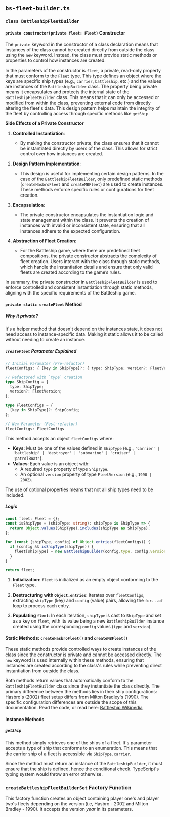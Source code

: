 ## `bs-fleet-builder.ts`

### `class BattleshipFleetBuilder`

#### `private constructor(private fleet: Fleet)` Constructor

The `private` keyword in the constructor of a class declaration means that instances of the class cannot be created directly from outside the class using the `new` keyword. Instead, the class must provide static methods or properties to control how instances are created.

In the parameters of the constructor is `fleet`, a private, read-only property that must conform to the [`Fleet`](../types/logic-types.md#fleet-type-with-side-notes) type. This type defines an object where the keys are specific ship types (e.g., `carrier`, `battleship`, etc.) and the values are instances of the `BattleshipBuilder` class. The property being private means it encapsulates and protects the internal state of the `BattleshipFleetBuilder` class. This means that it can only be accessed or modified from within the class, preventing external code from directly altering the fleet's data. This design pattern helps maintain the integrity of the fleet by controlling access through specific methods like `getShip`.

**Side Effects of a Private Constructor**

1. **Controlled Instantiation**:
   - By making the constructor private, the class ensures that it cannot be instantiated directly by users of the class. This allows for strict control over how instances are created.

2. **Design Pattern Implementation**:
   - This design is useful for implementing certain design patterns. In the case of the `BattleshipFleetBuilder`, only predefined static methods (`createHasbroFleet` and `createMBFleet`) are used to create instances. These methods enforce specific rules or configurations for fleet creation.

3. **Encapsulation**:
   - The private constructor encapsulates the instantiation logic and state management within the class. It prevents the creation of instances with invalid or inconsistent state, ensuring that all instances adhere to the expected configuration.

4. **Abstraction of Fleet Creation**:
   - For the Battleship game, where there are predefined fleet compositions, the private constructor abstracts the complexity of fleet creation. Users interact with the class through static methods, which handle the instantiation details and ensure that only valid fleets are created according to the game’s rules.

In summary, the private constructor in `BattleshipFleetBuilder` is used to enforce controlled and consistent instantiation through static methods, aligning with the specific requirements of the Battleship game.

#### `private static createFleet` Method

##### Why it private?

It's a helper method that doesn't depend on the instances state, it does not need access to instance-specific data. Making it static allows it to be called without needing to create an instance. 

##### `createFleet` Parameter Explained

``` typescript
// Initial Paramater (Pre-refactor)
fleetConfigs: { [key in ShipType]?: { type: ShipType; version?: FleetVersion } }

// Refactored with `type` creation
type ShipConfig = {
  type: ShipType;
  version?: FleetVersion;
};

type FleetConfigs = {
  [key in ShipType]?: ShipConfig;
};

// New Parameter (Post-refactor)
fleetConfigs: FleetConfigs
```

This method accepts an object `fleetConfigs` where:

- **Keys**: Must be one of the values defined in `ShipType` (e.g., `'carrier' | 'battleship' | 'destroyer' | 'submarine' | 'cruiser' | 'patrolBoat'`).
- **Values**: Each value is an object with:
  - A required `type` property of type `ShipType`.
  - An optional `version` property of type `FleetVersion` (e.g., `1990 | 2002`).

The use of optional properties means that not all ship types need to be included.

##### Logic

``` typescript
const fleet: Fleet = {};
const isShipType = (shipType: string): shipType is ShipType => {
  return Object.values(ShipType).includes(shipType as ShipType);
};

for (const [shipType, config] of Object.entries(fleetConfigs)) {
  if (config && isShipType(shipType)) {
    fleet[shipType] = new BattleshipBuilder(config.type, config.version);
  }
}

return fleet;
```

1. **Initialization**: `fleet` is initialized as an empty object conforming to the `Fleet` type.

2. **Destructuring with `Object.entries`**: Iterates over `fleetConfigs`, extracting `shipType` (key) and `config` (value) pairs, allowing the `for...of` loop to process each entry.

3. **Populating `fleet`**: In each iteration, `shipType` is cast to `ShipType` and set as a key on `fleet`, with its value being a new `BattleshipBuilder` instance created using the corresponding `config` values (`type` and `version`).

#### Static Methods: `createHasbroFleet()` and `createMBFleet()`

These static methods provide controlled ways to create instances of the class since the constructor is private and cannot be accessed directly. The `new` keyword is used internally within these methods, ensuring that instances are created according to the class's rules while preventing direct instantiation from outside the class.

Both methods return values that automatically conform to the `BattleshipFleetBuilder` class since they instantiate the class directly. The primary difference between the methods lies in their ship configurations: Hasbro's (2002) fleet setup differs from Milton Bradley's (1990). The specific configuration differences are outside the scope of this documentation. Read the code, or read here: [Battleship Wikipedia](https://en.wikipedia.org/wiki/Battleship_(game))

#### Instance Methods

##### `getShip`

This method simply retrieves one of the ships of a fleet. It's parameter accepts a type of ship that conforms to an enumeration. This means that the carrier ship of a fleet is accessible via `ShipType.carrier`. 

Since the method must return an instance of the `BattleshipBuilder`, it must ensure that the ship is defined, hence the conditional check. TypeScript's typing system would throw an error otherwise.

### `createBattleshipFleetBuilderSet` Factory Function

This factory function creates an object containing player one's and player two's fleets depending on the version (i.e, Hasbro - 2002 and Milton Bradley - 1990). It accepts the version _year_ in its parameters.